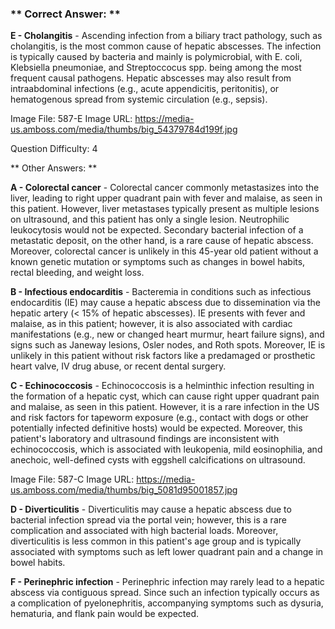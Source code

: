### ** Correct Answer: **

**E - Cholangitis** - Ascending infection from a biliary tract pathology, such as cholangitis, is the most common cause of hepatic abscesses. The infection is typically caused by bacteria and mainly is polymicrobial, with E. coli, Klebsiella pneumoniae, and Streptoccocus spp. being among the most frequent causal pathogens. Hepatic abscesses may also result from intraabdominal infections (e.g., acute appendicitis, peritonitis), or hematogenous spread from systemic circulation (e.g., sepsis).

Image File: 587-E
Image URL: https://media-us.amboss.com/media/thumbs/big_54379784d199f.jpg

Question Difficulty: 4

** Other Answers: **

**A - Colorectal cancer** - Colorectal cancer commonly metastasizes into the liver, leading to right upper quadrant pain with fever and malaise, as seen in this patient. However, liver metastases typically present as multiple lesions on ultrasound, and this patient has only a single lesion. Neutrophilic leukocytosis would not be expected. Secondary bacterial infection of a metastatic deposit, on the other hand, is a rare cause of hepatic abscess. Moreover, colorectal cancer is unlikely in this 45-year old patient without a known genetic mutation or symptoms such as changes in bowel habits, rectal bleeding, and weight loss.

**B - Infectious endocarditis** - Bacteremia in conditions such as infectious endocarditis (IE) may cause a hepatic abscess due to dissemination via the hepatic artery (< 15% of hepatic abscesses). IE presents with fever and malaise, as in this patient; however, it is also associated with cardiac manifestations (e.g., new or changed heart murmur, heart failure signs), and signs such as Janeway lesions, Osler nodes, and Roth spots. Moreover, IE is unlikely in this patient without risk factors like a predamaged or prosthetic heart valve, IV drug abuse, or recent dental surgery.

**C - Echinococcosis** - Echinococcosis is a helminthic infection resulting in the formation of a hepatic cyst, which can cause right upper quadrant pain and malaise, as seen in this patient. However, it is a rare infection in the US and risk factors for tapeworm exposure (e.g., contact with dogs or other potentially infected definitive hosts) would be expected. Moreover, this patient's laboratory and ultrasound findings are inconsistent with echinococcosis, which is associated with leukopenia, mild eosinophilia, and anechoic, well-defined cysts with eggshell calcifications on ultrasound.

Image File: 587-C
Image URL: https://media-us.amboss.com/media/thumbs/big_5081d95001857.jpg

**D - Diverticulitis** - Diverticulitis may cause a hepatic abscess due to bacterial infection spread via the portal vein; however, this is a rare complication and associated with high bacterial loads. Moreover, diverticulitis is less common in this patient's age group and is typically associated with symptoms such as left lower quadrant pain and a change in bowel habits.

**F - Perinephric infection** - Perinephric infection may rarely lead to a hepatic abscess via contiguous spread. Since such an infection typically occurs as a complication of pyelonephritis, accompanying symptoms such as dysuria, hematuria, and flank pain would be expected.

